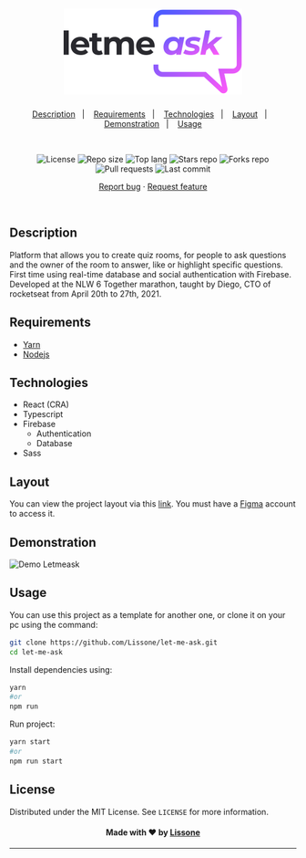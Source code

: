 <h1 align="center">
  <img alt="Letmeask" src="./src/assets/images/logo.svg">
</h1>

<p align="center">
  <a href="#description">Description</a>&nbsp;&nbsp;&nbsp;|&nbsp;&nbsp;&nbsp;
  <a href="#requirements">Requirements</a>&nbsp;&nbsp;&nbsp;|&nbsp;&nbsp;&nbsp;
  <a href="#technologies">Technologies</a>&nbsp;&nbsp;&nbsp;|&nbsp;&nbsp;&nbsp;
  <a href="#layout">Layout</a>&nbsp;&nbsp;&nbsp;|&nbsp;&nbsp;&nbsp;
  <a href="#demonstration">Demonstration</a>&nbsp;&nbsp;&nbsp;|&nbsp;&nbsp;&nbsp;
  <a href="#usage">Usage</a>
</p>
<br />
<p align="center">
  <img src="https://img.shields.io/static/v1?label=license&message=MIT" alt="License">
  <img src="https://img.shields.io/github/repo-size/Lissone/let-me-ask" alt="Repo size" />
  <img src="https://img.shields.io/github/languages/top/Lissone/let-me-ask" alt="Top lang" />
  <img src="https://img.shields.io/github/stars/Lissone/let-me-ask" alt="Stars repo" />
  <img src="https://img.shields.io/github/forks/Lissone/let-me-ask" alt="Forks repo" />
  <img src="https://img.shields.io/github/issues-pr/Lissone/let-me-ask" alt="Pull requests" >
  <img src="https://img.shields.io/github/last-commit/Lissone/let-me-ask" alt="Last commit" />
</p>

<p align="center">
  <a href="https://github.com/Lissone/let-me-ask/issues">Report bug</a>
  ·
  <a href="https://github.com/Lissone/let-me-ask/issues">Request feature</a>
</p>

<br />

## Description

Platform that allows you to create quiz rooms, for people to ask questions and the owner of the room to answer, like or highlight specific questions. 
First time using real-time database and social authentication with Firebase. Developed at the NLW 6 Together marathon, taught by Diego, CTO of rocketseat from April 20th to 27th, 2021.

## Requirements

* [Yarn](https://yarnpkg.com/)
* [Nodejs](https://nodejs.org/en/)

## Technologies

* React (CRA)
* Typescript
* Firebase
  * Authentication
  * Database
* Sass

## Layout

You can view the project layout via this <a href="https://www.figma.com/file/Abi0EU77gpdjRVEOvKRYTf/Letmeask" target="_blank">link</a>. You must have a <a href="https://figma.com" target="_blank">Figma</a> account to access it.

## Demonstration

<img src="https://media.giphy.com/media/UgKc6VUbEOTFY1Wl9f/giphy.gif" alt="Demo Letmeask" />

## Usage

You can use this project as a template for another one, or clone it on your pc using the command:

```bash
git clone https://github.com/Lissone/let-me-ask.git
cd let-me-ask
```

Install dependencies using:
```bash
yarn
#or
npm run
```

Run project:
```bash
yarn start
#or
npm run start
```

## License

Distributed under the MIT License. See `LICENSE` for more information.

<h4 align="center">
  Made with ❤️ by <a href="https://github.com/Lissone" target="_blank">Lissone</a>
</h4>

<hr />
